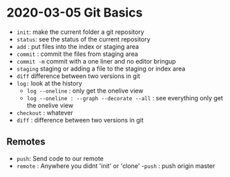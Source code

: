 # 2020-03-05 Git Basics

- `init`: make the current folder a git repository
- `status`: see the status of the current repository
- `add` : put files into the index or staging area
- `commit` : commit the files from staging area
- `commit -m` commit with a one liner and no editor bringup
- `staging` staging or adding a file to the staging or index area
- `diff` difference between two versions in git
- `log:` look at the history
	- `log --oneline` : only get the onelive view
	- `log --oneline : --graph --decorate --all` : see everything only get the onelive view
- `checkout` : whatever
- `diff` : difference between two versions in git

## Remotes

- `push`: Send code to our remote
- `remote` : Anywhere you didnt 'init' or 'clone'
-`push` : push origin master
